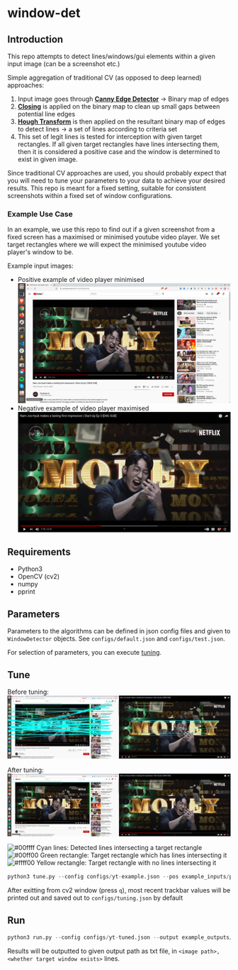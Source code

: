 # window-det

## Introduction

This repo attempts to detect lines/windows/gui elements within a given input image (can be a screenshot etc.)

Simple aggregation of traditional CV (as opposed to deep learned) approaches:

1. Input image goes through [**Canny Edge Detector**](https://opencv-python-tutroals.readthedocs.io/en/latest/py_tutorials/py_imgproc/py_canny/py_canny.html) &rarr; Binary map of edges
2. [**Closing**](https://opencv-python-tutroals.readthedocs.io/en/latest/py_tutorials/py_imgproc/py_morphological_ops/py_morphological_ops.html) is applied on the binary map to clean up small gaps between potential line edges
3. [**Hough Transform**](https://opencv-python-tutroals.readthedocs.io/en/latest/py_tutorials/py_imgproc/py_houghlines/py_houghlines.html) is then applied on the resultant binary map of edges to detect lines &rarr; a set of lines according to criteria set
4. This set of legit lines is tested for interception with given target rectangles. If all given target rectangles have lines intersecting them, then it is considered a positive case and the window is determined to exist in given image.

Since traditional CV approaches are used, you should probably expect that you will need to tune your parameters to your data to achieve your desired results. This repo is meant for a fixed setting, suitable for consistent screenshots within a fixed set of window configurations.

### Example Use Case

In an example, we use this repo to find out if a given screenshot from a fixed screen has a maximised or minimised youtube video player. We set target rectangles where we will expect the minimised youtube video player's window to be.

Example input images: 

- Positive example of video player minimised
  ![example-pos](example_inputs/positive-minimised.jpg)
- Negative example of video player maximised
  ![example-neg](example_inputs/negative-maximised.jpg)

## Requirements

- Python3
- OpenCV (cv2)
- numpy
- pprint

## Parameters

Parameters to the algorithms can be defined in json config files and given to `WindowDetector` objects. See `configs/default.json` and `configs/test.json`.

For selection of parameters, you can execute [tuning](#tune).

## Tune

Before tuning:
![before-tuning](illustrations/before_tuning.jpg)

After tuning:
![after-tuning](illustrations/after_tuning.jpg)

![#00ffff](https://via.placeholder.com/15/00ffff/000000?text=+) Cyan lines: Detected lines intersecting a target rectangle  
![#00ff00](https://via.placeholder.com/15/00ff00/000000?text=+) Green rectangle: Target rectangle which has lines intersecting it  
![#ffff00](https://via.placeholder.com/15/ffff00/000000?text=+) Yellow rectangle: Target rectangle with no lines intersecting it

```python
python3 tune.py --config configs/yt-example.json --pos example_inputs/positive-minimised.jpg --neg example_inputs/negative-maximised.jpg  --out configs/tuning.json
```

After exitting from cv2 window (press `q`), most recent trackbar values will be printed out and saved out to `configs/tuning.json` by default

## Run

```python
python3 run.py --config configs/yt-tuned.json --output example_outputs/results.txt --dir example_inputs
```

Results will be outputted to given output path as txt file, in `<image path>, <whether target window exists>` lines.

